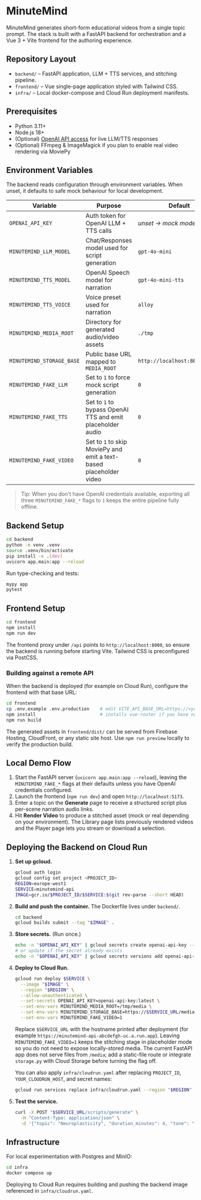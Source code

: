 # MinuteMind

MinuteMind generates short-form educational videos from a single topic prompt. The stack is built with a FastAPI
backend for orchestration and a Vue 3 + Vite frontend for the authoring experience.

## Repository Layout

- `backend/` – FastAPI application, LLM + TTS services, and stitching pipeline.
- `frontend/` – Vue single-page application styled with Tailwind CSS.
- `infra/` – Local docker-compose and Cloud Run deployment manifests.

## Prerequisites

- Python 3.11+
- Node.js 18+
- (Optional) [OpenAI API access](https://platform.openai.com/) for live LLM/TTS responses
- (Optional) FFmpeg & ImageMagick if you plan to enable real video rendering via MoviePy

## Environment Variables

The backend reads configuration through environment variables. When unset, it defaults to safe mock behaviour for
local development.

| Variable | Purpose | Default |
| --- | --- | --- |
| `OPENAI_API_KEY` | Auth token for OpenAI LLM + TTS calls | _unset → mock mode_ |
| `MINUTEMIND_LLM_MODEL` | Chat/Responses model used for script generation | `gpt-4o-mini` |
| `MINUTEMIND_TTS_MODEL` | OpenAI Speech model for narration | `gpt-4o-mini-tts` |
| `MINUTEMIND_TTS_VOICE` | Voice preset used for narration | `alloy` |
| `MINUTEMIND_MEDIA_ROOT` | Directory for generated audio/video assets | `./tmp` |
| `MINUTEMIND_STORAGE_BASE` | Public base URL mapped to `MEDIA_ROOT` | `http://localhost:8000/media` |
| `MINUTEMIND_FAKE_LLM` | Set to `1` to force mock script generation | `0` |
| `MINUTEMIND_FAKE_TTS` | Set to `1` to bypass OpenAI TTS and emit placeholder audio | `0` |
| `MINUTEMIND_FAKE_VIDEO` | Set to `1` to skip MoviePy and emit a text-based placeholder video | `0` |

> Tip: When you don't have OpenAI credentials available, exporting all three `MINUTEMIND_FAKE_*` flags to `1`
> keeps the entire pipeline fully offline.

## Backend Setup

```bash
cd backend
python -m venv .venv
source .venv/bin/activate
pip install -e .[dev]
uvicorn app.main:app --reload
```

Run type-checking and tests:

```bash
mypy app
pytest
```

## Frontend Setup

```bash
cd frontend
npm install
npm run dev
```

The frontend proxy under `/api` points to `http://localhost:8000`, so ensure the backend is running before starting
Vite. Tailwind CSS is preconfigured via PostCSS.

### Building against a remote API

When the backend is deployed (for example on Cloud Run), configure the frontend with that base URL:

```bash
cd frontend
cp .env.example .env.production    # edit VITE_API_BASE_URL=https://<your-run-service>.a.run.app
npm install                        # installs vue-router if you have not already
npm run build
```

The generated assets in `frontend/dist/` can be served from Firebase Hosting, CloudFront, or any static site host. Use
`npm run preview` locally to verify the production build.

## Local Demo Flow

1. Start the FastAPI server (`uvicorn app.main:app --reload`), leaving the `MINUTEMIND_FAKE_*` flags at their defaults
   unless you have OpenAI credentials configured.
2. Launch the frontend (`npm run dev`) and open `http://localhost:5173`.
3. Enter a topic on the **Generate** page to receive a structured script plus per-scene narration audio links.
4. Hit **Render Video** to produce a stitched asset (mock or real depending on your environment). The Library page
   lists previously rendered videos and the Player page lets you stream or download a selection.

## Deploying the Backend on Cloud Run

1. **Set up gcloud.**

   ```bash
   gcloud auth login
   gcloud config set project <PROJECT_ID>
   REGION=europe-west1     
   SERVICE=minutemind-api
   IMAGE=gcr.io/$PROJECT_ID/$SERVICE:$(git rev-parse --short HEAD)
   ```

2. **Build and push the container.** The Dockerfile lives under `backend/`.

   ```bash
   cd backend
   gcloud builds submit --tag "$IMAGE" .
   ```

3. **Store secrets.** (Run once.)

   ```bash
   echo -n "$OPENAI_API_KEY" | gcloud secrets create openai-api-key --data-file=-
   # or update if the secret already exists
   echo -n "$OPENAI_API_KEY" | gcloud secrets versions add openai-api-key --data-file=-
   ```

4. **Deploy to Cloud Run.**

   ```bash
   gcloud run deploy $SERVICE \
     --image "$IMAGE" \
     --region "$REGION" \
     --allow-unauthenticated \
     --set-secrets OPENAI_API_KEY=openai-api-key:latest \
     --set-env-vars MINUTEMIND_MEDIA_ROOT=/tmp/media \
     --set-env-vars MINUTEMIND_STORAGE_BASE=https://$SERVICE_URL/media \
     --set-env-vars MINUTEMIND_FAKE_VIDEO=1
   ```

   Replace `$SERVICE_URL` with the hostname printed after deployment (for example
   `https://minutemind-api-abcdefgh-uc.a.run.app`). Leaving `MINUTEMIND_FAKE_VIDEO=1` keeps the stitching stage in placeholder mode so you do not need to expose
   locally-stored media. The current FastAPI app does not serve files from `/media`; add a static-file route or
   integrate `storage.py` with Cloud Storage before turning the flag off.

   You can also apply `infra/cloudrun.yaml` after replacing `PROJECT_ID`, `YOUR_CLOUDRUN_HOST`, and secret names:

   ```bash
   gcloud run services replace infra/cloudrun.yaml --region "$REGION"
   ```

5. **Test the service.**

   ```bash
   curl -X POST "$SERVICE_URL/scripts/generate" \
     -H "Content-Type: application/json" \
     -d '{"topic": "Neuroplasticity", "duration_minutes": 4, "tone": "engaging"}'
   ```

## Infrastructure

For local experimentation with Postgres and MinIO:

```bash
cd infra
docker compose up
```

Deploying to Cloud Run requires building and pushing the backend image referenced in `infra/cloudrun.yaml`.
